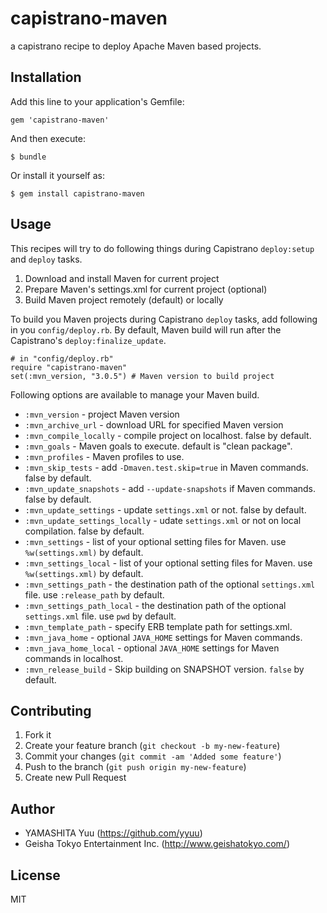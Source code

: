 # capistrano-maven

a capistrano recipe to deploy Apache Maven based projects.

## Installation

Add this line to your application's Gemfile:

    gem 'capistrano-maven'

And then execute:

    $ bundle

Or install it yourself as:

    $ gem install capistrano-maven

## Usage

This recipes will try to do following things during Capistrano `deploy:setup` and `deploy` tasks.

1. Download and install Maven for current project
2. Prepare Maven's settings.xml for current project (optional)
3. Build Maven project remotely (default) or locally

To build you Maven projects during Capistrano `deploy` tasks, add following in you `config/deploy.rb`. By default, Maven build will run after the Capistrano's `deploy:finalize_update`.

    # in "config/deploy.rb"
    require "capistrano-maven"
    set(:mvn_version, "3.0.5") # Maven version to build project

Following options are available to manage your Maven build.

 * `:mvn_version` - project Maven version
 * `:mvn_archive_url` - download URL for specified Maven version
 * `:mvn_compile_locally` - compile project on localhost. false by default.
 * `:mvn_goals` - Maven goals to execute. default is "clean package".
 * `:mvn_profiles` - Maven profiles to use.
 * `:mvn_skip_tests` - add `-Dmaven.test.skip=true` in Maven commands. false by default.
 * `:mvn_update_snapshots` - add `--update-snapshots` if Maven commands. false by default.
 * `:mvn_update_settings` - update `settings.xml` or not. false by default.
 * `:mvn_update_settings_locally` - udate `settings.xml` or not on local compilation. false by default.
 * `:mvn_settings` - list of your optional setting files for Maven. use `%w(settings.xml)` by default.
 * `:mvn_settings_local` - list of your optional setting files for Maven. use `%w(settings.xml)` by default.
 * `:mvn_settings_path` - the destination path of the optional `settings.xml` file. use `:release_path` by default.
 * `:mvn_settings_path_local` - the destination path of the optional `settings.xml` file. use `pwd` by default.
 * `:mvn_template_path` - specify ERB template path for settings.xml.
 * `:mvn_java_home` - optional `JAVA_HOME` settings for Maven commands.
 * `:mvn_java_home_local` - optional `JAVA_HOME` settings for Maven commands in localhost.
 * `:mvn_release_build` - Skip building on SNAPSHOT version. `false` by default.

## Contributing

1. Fork it
2. Create your feature branch (`git checkout -b my-new-feature`)
3. Commit your changes (`git commit -am 'Added some feature'`)
4. Push to the branch (`git push origin my-new-feature`)
5. Create new Pull Request

## Author

- YAMASHITA Yuu (https://github.com/yyuu)
- Geisha Tokyo Entertainment Inc. (http://www.geishatokyo.com/)

## License

MIT
